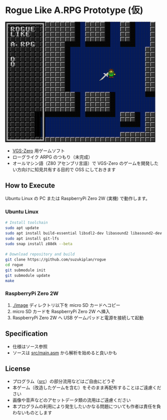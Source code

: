 # Rogue Like A.RPG Prototype (仮)

![preview.png](./preview.png)

- [VGS-Zero](https://github.com/suzukiplan/vgszero) 用ゲームソフト
- ローグライク ARPG のつもり（未完成）
- オールマシン語（Z80 アセンブリ言語）で VGS-Zero のゲームを開発したい方向けに知見共有する目的で OSS にしておきます

## How to Execute

Ubuntu Linux の PC または RaspberryPi Zero 2W (実機) で動作します。

### Ubuntu Linux

```bash
# Install toolchain
sudo apt update
sudo apt install build-essential libsdl2-dev libasound2 libasound2-dev snapd
sudo apt install git-lfs
sudo snap install z88dk --beta

# Download repository and build
git clone https://github.com/suzukiplan/rogue
cd rogue
git submodule init
git submodule update
make
```

### RaspberryPi Zero 2W

1. [./image](./image) ディレクトリ以下を micro SD カードへコピー
2. micro SD カードを RaspberryPi Zero 2W へ挿入
3. RaspberryPi Zero 2W へ USB ゲームパッドと電源を接続して起動

## Specification

- 仕様はソース参照
- ソースは [src/main.asm](./src/main.asm) から解析を始めると良いかも


## License

- プログラム（[src](./src)）の部分流用などはご自由にどうぞ
- 本ゲーム（改造したゲームを含む）をそのまま再配布することはご遠慮ください
- 画像や音声などのアセットデータ類の流用はご遠慮ください
- 本プログラムの利用により発生したいかなる問題についても作者は責任を負わないものとします

